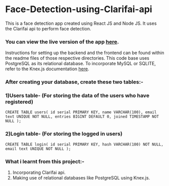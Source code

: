 # Face-Detection-using-Clarifai-api
This is a face detection app created using React JS and Node JS. It uses the Clarifai api to perform face detection.

### You can view the live version of the app [here](https://real-time-face-detection.netlify.app/).

Instructions for setting up the backend and the frontend can be found within the readme files of those respective directories. 
This code base uses PostgreSQL as its relational database. To incorporate MySQL or SQLITE, refer to the Knex.js documentation [here](http://knexjs.org/).

### After creating your database, create these two tables:-


### 1)Users table- (For storing the data of the users who have registered)
   
   `CREATE TABLE users(
      id serial PRIMARY KEY,
      name VARCHAR(100),
      email text UNIQUE NOT NULL,
      entries BIGINT DEFAULT 0,
      joined TIMESTAMP NOT NULL
   );`


### 2)Login table- (For storing the logged in users)

   `CREATE TABLE login(
      id serial PRIMARY KEY,
      hash VARCHAR(100) NOT NULL,
      email text UNIQUE NOT NULL
   );`



### What i learnt from this project:-
1) Incorporating Clarifai api.
2) Making use of relational databases like PostgreSQL using Knex.js.


